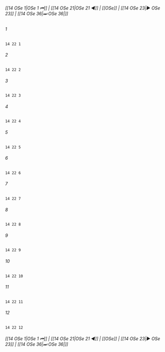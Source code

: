 
###### [[14 OSe 1|OSe 1 ⏮]] | [[14 OSe 21|OSe 21 ◀]] | [[OSe]] | [[14 OSe 23|▶ OSe 23]] | [[14 OSe 36|⏭ OSe 36|]]

###### 1
``` verse
14 22 1 
```
###### 2
``` verse
14 22 2 
```
###### 3
``` verse
14 22 3 
```
###### 4
``` verse
14 22 4 
```
###### 5
``` verse
14 22 5 
```
###### 6
``` verse
14 22 6 
```
###### 7
``` verse
14 22 7 
```
###### 8
``` verse
14 22 8 
```
###### 9
``` verse
14 22 9 
```
###### 10
``` verse
14 22 10 
```
###### 11
``` verse
14 22 11 
```
###### 12
``` verse
14 22 12 
```

###### [[14 OSe 1|OSe 1 ⏮]] | [[14 OSe 21|OSe 21 ◀]] | [[OSe]] | [[14 OSe 23|▶ OSe 23]] | [[14 OSe 36|⏭ OSe 36|]]

